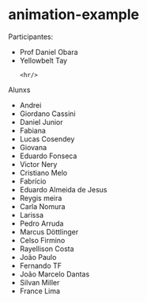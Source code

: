 # animation-example

Participantes:

<ul>
	<li>Prof Daniel Obara</li>
	<li>Yellowbelt Tay</li>
  
	<hr/>
  
</ul>
	Alunxs

<ul>
	<li>Andrei</li>
	<li>Giordano Cassini</li>
	<li>Daniel Junior</li>
	<li>Fabiana</li>
	<li>Lucas Cosendey</li>
	<li>Giovana</li>
	<li>Eduardo Fonseca</li>
	<li>Victor Nery</li>
	<li>Cristiano Melo</li>
	<li>Fabrício</li>
	<li>Eduardo Almeida de Jesus</li>
	<li>Reygis meira</li>
	<li>Carla Nomura</li>
  	<li>Larissa</li>
	<li>Pedro Arruda</li>
	<li>Marcus Döttlinger</li>
	<li>Celso Firmino</li>
	<li>Rayellison Costa </li>
	<li>João Paulo</li>
	<li>Fernando TF</li>
  	<li>João Marcelo Dantas</li>
	<li>Silvan Miller</li>
	<li>France Lima</li>
</ul>
